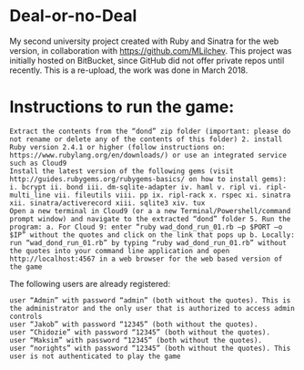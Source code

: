 # Deal-or-no-Deal

My second university project created with Ruby and Sinatra for the web version, in collaboration with https://github.com/MLilchev.
This project was initially hosted on BitBucket, since GitHub did not offer private repos until recently. This is a re-upload, the work was done in March 2018.

# Instructions to run the game: 

    Extract the contents from the “dond” zip folder (important: please do not rename or delete any of the contents of this folder) 2. install Ruby version 2.4.1 or higher (follow instructions on: https://www.rubylang.org/en/downloads/) or use an integrated service such as Cloud9
    Install the latest version of the following gems (visit http://guides.rubygems.org/rubygems-basics/ on how to install gems): i. bcrypt ii. bond iii. dm-sqlite-adapter iv. haml v. ripl vi. ripl-multi_line vii. fileutils viii. pp ix. ripl-rack x. rspec xi. sinatra xii. sinatra/activerecord xiii. sqlite3 xiv. tux
    Open a new terminal in Cloud9 (or a a new Terminal/Powershell/command prompt window) and navigate to the extracted “dond” folder 5. Run the program: a. For Cloud 9: enter “ruby wad_dond_run_01.rb –p $PORT –o $IP” without the quotes and click on the link that pops up b. Locally: run “wad_dond_run_01.rb” by typing “ruby wad_dond_run_01.rb” without the quotes into your command line application and open http://localhost:4567 in a web browser for the web based version of the game

The following users are already registered:

    user “Admin” with password “admin” (both without the quotes). This is the administrator and the only user that is authorized to access admin controls
    user “Jakob” with password “12345” (both without the quotes).
    user “Chidozie” with password “12345” (both without the quotes).
    user “Maksim” with password “12345” (both without the quotes).
    user “norights” with password “12345” (both without the quotes). This user is not authenticated to play the game


